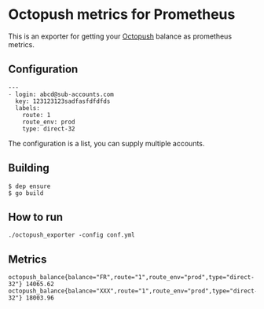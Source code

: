 # Octopush metrics for Prometheus

This is an exporter for getting your [Octopush](https://www.octopush-dm.com/)
balance as prometheus metrics.

## Configuration

```
---
- login: abcd@sub-accounts.com
  key: 123123123sadfasfdfdfds
  labels:
    route: 1
    route_env: prod
    type: direct-32
```

The configuration is a list, you can supply multiple accounts.

## Building

```
$ dep ensure
$ go build
```


## How to run

```
./octopush_exporter -config conf.yml
```


## Metrics

```
octopush_balance{balance="FR",route="1",route_env="prod",type="direct-32"} 14065.62
octopush_balance{balance="XXX",route="1",route_env="prod",type="direct-32"} 18003.96
```


